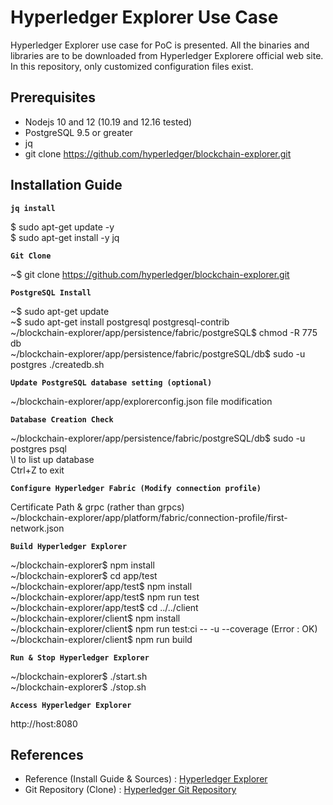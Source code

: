 # Hyperledger Explorer Use Case

Hyperledger Explorer use case for PoC is presented. All the binaries and libraries are to be downloaded from Hyperledger Explorere official web site. In this repository, only customized configuration files exist. 


## Prerequisites

- Nodejs 10 and 12 (10.19 and 12.16 tested)
- PostgreSQL 9.5 or greater
- jq
- git clone https://github.com/hyperledger/blockchain-explorer.git


## Installation Guide 

**`jq install`**

$ sudo apt-get update -y \
$ sudo apt-get install -y jq 


**`Git Clone`**

~$ git clone https://github.com/hyperledger/blockchain-explorer.git


**`PostgreSQL Install`**

~$ sudo apt-get update \
~$ sudo apt-get install postgresql postgresql-contrib \
~/blockchain-explorer/app/persistence/fabric/postgreSQL$ chmod -R 775 db \
~/blockchain-explorer/app/persistence/fabric/postgreSQL/db$ sudo -u postgres ./createdb.sh


**`Update PostgreSQL database setting (optional)`**

~/blockchain-explorer/app/explorerconfig.json file modification 


**`Database Creation Check`**

~/blockchain-explorer/app/persistence/fabric/postgreSQL/db$ sudo -u postgres psql \
\l to list up database \
Ctrl+Z to exit 


**`Configure Hyperledger Fabric (Modify connection profile)`**

Certificate Path & grpc (rather than grpcs) \
~/blockchain-explorer/app/platform/fabric/connection-profile/first-network.json


**`Build Hyperledger Explorer`**

~/blockchain-explorer$ npm install \
~/blockchain-explorer$ cd app/test \
~/blockchain-explorer/app/test$ npm install \
~/blockchain-explorer/app/test$ npm run test \
~/blockchain-explorer/app/test$ cd ../../client \
~/blockchain-explorer/client$ npm install \
~/blockchain-explorer/client$ npm run test:ci -- -u --coverage (Error : OK) \
~/blockchain-explorer/client$ npm run build


**`Run & Stop Hyperledger Explorer`**

~/blockchain-explorer$ ./start.sh \
~/blockchain-explorer$ ./stop.sh


**`Access Hyperledger Explorer`**

http://host:8080


## References 

- Reference (Install Guide & Sources) : [Hyperledger Explorer](https://github.com/hyperledger/blockchain-explorer)
- Git Repository (Clone) : [Hyperledger Git Repository](https://github.com/hyperledger/blockchain-explorer.git)
